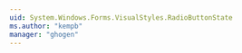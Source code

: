 ```yaml
---
uid: System.Windows.Forms.VisualStyles.RadioButtonState
ms.author: "kempb"
manager: "ghogen"
---
```

